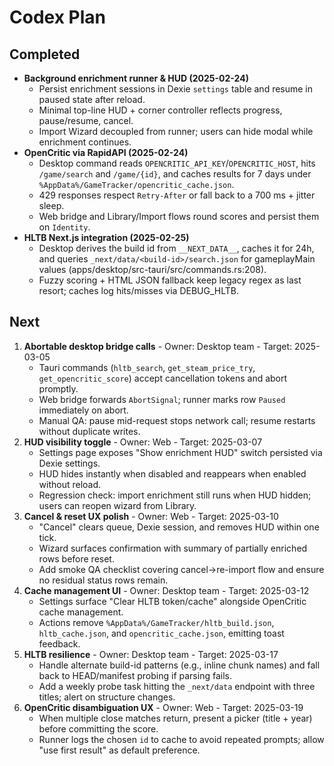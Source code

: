 # Codex Plan

## Completed
- **Background enrichment runner & HUD (2025-02-24)**
  - Persist enrichment sessions in Dexie `settings` table and resume in paused state after reload.
  - Minimal top-line HUD + corner controller reflects progress, pause/resume, cancel.
  - Import Wizard decoupled from runner; users can hide modal while enrichment continues.
- **OpenCritic via RapidAPI (2025-02-24)**
  - Desktop command reads `OPENCRITIC_API_KEY`/`OPENCRITIC_HOST`, hits `/game/search` and `/game/{id}`, and caches results for 7 days under `%AppData%/GameTracker/opencritic_cache.json`.
  - 429 responses respect `Retry-After` or fall back to a 700 ms + jitter sleep.
  - Web bridge and Library/Import flows round scores and persist them on `Identity`.
- **HLTB Next.js integration (2025-02-25)**
  - Desktop derives the build id from `__NEXT_DATA__`, caches it for 24h, and queries `_next/data/<build-id>/search.json` for gameplayMain values (apps/desktop/src-tauri/src/commands.rs:208).
  - Fuzzy scoring + HTML JSON fallback keep legacy regex as last resort; caches log hits/misses via DEBUG_HLTB.

## Next
1. **Abortable desktop bridge calls** - Owner: Desktop team - Target: 2025-03-05
   - Tauri commands (`hltb_search`, `get_steam_price_try`, `get_opencritic_score`) accept cancellation tokens and abort promptly.
   - Web bridge forwards `AbortSignal`; runner marks row `Paused` immediately on abort.
   - Manual QA: pause mid-request stops network call; resume restarts without duplicate writes.
2. **HUD visibility toggle** - Owner: Web - Target: 2025-03-07
   - Settings page exposes "Show enrichment HUD" switch persisted via Dexie settings.
   - HUD hides instantly when disabled and reappears when enabled without reload.
   - Regression check: import enrichment still runs when HUD hidden; users can reopen wizard from Library.
3. **Cancel & reset UX polish** - Owner: Web - Target: 2025-03-10
   - "Cancel" clears queue, Dexie session, and removes HUD within one tick.
   - Wizard surfaces confirmation with summary of partially enriched rows before reset.
   - Add smoke QA checklist covering cancel→re-import flow and ensure no residual status rows remain.
4. **Cache management UI** - Owner: Desktop team - Target: 2025-03-12
   - Settings surface "Clear HLTB token/cache" alongside OpenCritic cache management.
   - Actions remove `%AppData%/GameTracker/hltb_build.json`, `hltb_cache.json`, and `opencritic_cache.json`, emitting toast feedback.
5. **HLTB resilience** - Owner: Desktop team - Target: 2025-03-17
   - Handle alternate build-id patterns (e.g., inline chunk names) and fall back to HEAD/manifest probing if parsing fails.
   - Add a weekly probe task hitting the `_next/data` endpoint with three titles; alert on structure changes.
6. **OpenCritic disambiguation UX** - Owner: Web - Target: 2025-03-19
   - When multiple close matches return, present a picker (title + year) before committing the score.
   - Runner logs the chosen `id` to cache to avoid repeated prompts; allow "use first result" as default preference.